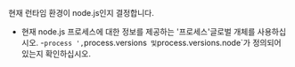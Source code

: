 현재 런타임 환경이 node.js인지 결정합니다.

- 현재 node.js 프로세스에 대한 정보를 제공하는 '프로세스'글로벌 개체를 사용하십시오.
-`process ',`process.versions` 및`process.versions.node`가 정의되어 있는지 확인하십시오.